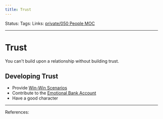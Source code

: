 ```yaml
---
title: Trust
---
```

Status:
Tags:
Links: [private/050 People MOC](None)
___
# Trust
You can't build upon a relationship without building trust.
## Developing Trust
- Provide [Win-Win Scenarios](out/win-win-scenarios.md)
- Contribute to the [Emotional Bank Account](out/emotional-bank-account.md)
- Have a good character

___
References: